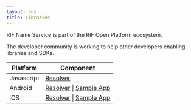 ```yaml
---
layout: rns
title: Libraries
---
```


RIF Name Service is part of the RIF Open Platform ecosystem.

The developer community is working to help other developers enabling libraries and SDKs.

<table class="table">
  <thead>
    <tr>
      <th scope="col">Platform</th>
      <th scope="col">Component</th>
    </tr>
  </thead>
  <tbody>
    <tr>
      <td scope="row">Javascript</td>
      <td>
        <a href="/Libs/Javascript">Resolver</a>
      </td>
    </tr>
    <tr>
      <td scope="row">Android</td>
      <td>
        <a href="/Libs/Android">Resolver</a> | 
        <a href="https://github.com/rnsdomains/rns-android-sampleapp" target="_blank">Sample App</a>
      </td>
    </tr>
        <tr>
      <td scope="row">iOS</td>
      <td>
        <a href="/Libs/iOS">Resolver</a> | 
        <a href="https://github.com/rnsdomains/rns-ios-sampleapp" target="_blank">Sample App</a>
      </td>
    </tr>
  </tbody>
</table>
